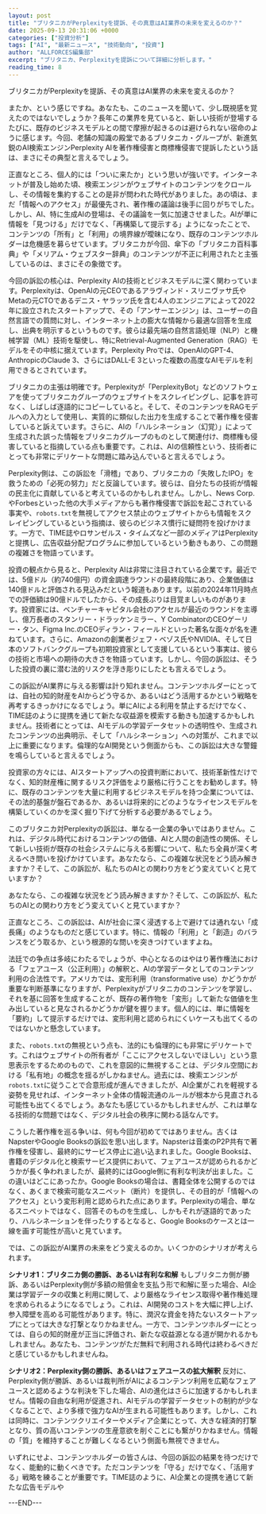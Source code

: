 ```yaml
---
layout: post
title: "ブリタニカがPerplexityを提訴、その真意はAI業界の未来を変えるのか？"
date: 2025-09-13 20:31:06 +0000
categories: ["投資分析"]
tags: ["AI", "最新ニュース", "技術動向", "投資"]
author: "ALLFORCES編集部"
excerpt: "ブリタニカ、Perplexityを提訴について詳細に分析します。"
reading_time: 8
---
```


ブリタニカがPerplexityを提訴、その真意はAI業界の未来を変えるのか？

またか、という感じですね。あなたも、このニュースを聞いて、少し既視感を覚えたのではないでしょうか？長年この業界を見ていると、新しい技術が登場するたびに、既存のビジネスモデルとの間で摩擦が起きるのは避けられない宿命のように感じます。今回、老舗の知識の殿堂であるブリタニカ・グループが、新進気鋭のAI検索エンジンPerplexity AIを著作権侵害と商標権侵害で提訴したという話は、まさにその典型と言えるでしょう。

正直なところ、個人的には「ついに来たか」という思いが強いです。インターネットが普及し始めた頃、検索エンジンがウェブサイトのコンテンツをクロールし、その情報を集約することの是非が問われた時代がありました。あの頃は、まだ「情報へのアクセス」が最優先され、著作権の議論は後手に回りがちでした。しかし、AI、特に生成AIの登場は、その議論を一気に加速させました。AIが単に情報を「見つける」だけでなく、「再構築して提示する」ようになったことで、コンテンツの「所有」と「利用」の境界線が曖昧になり、既存のコンテンツホルダーは危機感を募らせています。ブリタニカが今回、傘下の「ブリタニカ百科事典」や「メリアム・ウェブスター辞典」のコンテンツが不正に利用されたと主張しているのは、まさにその象徴です。

今回の訴訟の核心は、Perplexity AIの技術とビジネスモデルに深く関わっています。Perplexityは、OpenAIの元CEOであるアラヴィンド・スリニヴァサ氏やMetaの元CTOであるデニス・ヤラッツ氏を含む4人のエンジニアによって2022年に設立されたスタートアップで、その「アンサーエンジン」は、ユーザーの自然言語での質問に対し、インターネット上の膨大な情報から最適な回答を生成し、出典を明示するというものです。彼らは最先端の自然言語処理（NLP）と機械学習（ML）技術を駆使し、特にRetrieval-Augmented Generation（RAG）モデルをその中核に据えています。Perplexity Proでは、OpenAIのGPT-4、AnthropicのClaude 3、さらにはDALL-E 3といった複数の高度なAIモデルを利用できるとされています。

ブリタニカの主張は明確です。Perplexityが「PerplexityBot」などのソフトウェアを使ってブリタニカグループのウェブサイトをスクレイピングし、記事を許可なく、しばしば逐語的にコピーしていると。そして、そのコンテンツをRAGモデルへの入力として使用し、実質的に類似した出力を生成することで著作権を侵害していると訴えています。さらに、AIの「ハルシネーション（幻覚）」によって生成された誤った情報をブリタニカグループのものとして関連付け、商標権も侵害していると指摘している点も重要です。これは、AIの信頼性という、技術者にとっても非常にデリケートな問題に踏み込んでいると言えるでしょう。

Perplexity側は、この訴訟を「滑稽」であり、ブリタニカの「失敗したIPO」を救うための「必死の努力」だと反論しています。彼らは、自分たちの技術が情報の民主化に貢献していると考えているのかもしれません。しかし、News Corp.やForbesといった他の大手メディアからも著作権侵害で訴訟を起こされている事実や、`robots.txt`を無視してアクセス禁止のウェブサイトからも情報をスクレイピングしているという指摘は、彼らのビジネス慣行に疑問符を投げかけます。一方で、TIME誌やロサンゼルス・タイムズなど一部のメディアはPerplexityと提携し、広告収益分配プログラムに参加しているという動きもあり、この問題の複雑さを物語っています。

投資の観点から見ると、Perplexity AIは非常に注目されている企業です。最近では、5億ドル（約740億円）の資金調達ラウンドの最終段階にあり、企業価値は140億ドルと評価される見込みだという報道もあります。以前の2024年11月時点での評価額は90億ドルでしたから、その成長ぶりは目覚ましいものがあります。投資家には、ベンチャーキャピタル会社のアクセルが最近のラウンドを主導し、億万長者のスタンリー・ドラッケンミラー、Y CombinatorのCEOゲーリー・タン、Figma Inc.のCEOディラン・フィールドといった著名な面々が名を連ねています。さらに、Amazonの創業者ジェフ・ベゾス氏やNVIDIA、そして日本のソフトバンクグループも初期投資家として支援しているという事実は、彼らの技術と市場への期待の大きさを物語っています。しかし、今回の訴訟は、そうした投資の裏に潜む法的リスクを浮き彫りにしたとも言えるでしょう。

この訴訟がAI業界に与える影響は計り知れません。コンテンツホルダーにとっては、自社の知的財産をAIからどう守るか、あるいはどう活用するかという戦略を再考するきっかけになるでしょう。単にAIによる利用を禁止するだけでなく、TIME誌のように提携を通じて新たな収益源を模索する動きも加速するかもしれません。技術者にとっては、AIモデルの学習データセットの透明性や、生成されたコンテンツの出典明示、そして「ハルシネーション」への対策が、これまで以上に重要になります。倫理的なAI開発という側面からも、この訴訟は大きな警鐘を鳴らしていると言えるでしょう。

投資家の方々には、AIスタートアップへの投資判断において、技術革新性だけでなく、知的財産権に関するリスク評価をより厳格に行うことをお勧めします。特に、既存のコンテンツを大量に利用するビジネスモデルを持つ企業については、その法的基盤が盤石であるか、あるいは将来的にどのようなライセンスモデルを構築していくのかを深く掘り下げて分析する必要があるでしょう。

このブリタニカ対Perplexityの訴訟は、単なる一企業の争いではありません。これは、デジタル時代におけるコンテンツの価値、AIと人間の創造性の関係、そして新しい技術が既存の社会システムに与える影響について、私たち全員が深く考えるべき問いを投げかけています。あなたなら、この複雑な状況をどう読み解きますか？そして、この訴訟が、私たちのAIとの関わり方をどう変えていくと見ていますか？

あなたなら、この複雑な状況をどう読み解きますか？そして、この訴訟が、私たちのAIとの関わり方をどう変えていくと見ていますか？

正直なところ、この訴訟は、AIが社会に深く浸透する上で避けては通れない「成長痛」のようなものだと感じています。特に、情報の「利用」と「創造」のバランスをどう取るか、という根源的な問いを突きつけていますよね。

法廷での争点は多岐にわたるでしょうが、中心となるのはやはり著作権法における「フェアユース（公正利用）」の解釈と、AIの学習データとしてのコンテンツ利用の合法性です。アメリカでは、変形利用（transformative use）かどうかが重要な判断基準になりますが、Perplexityがブリタニカのコンテンツを学習し、それを基に回答を生成することが、既存の著作物を「変形」して新たな価値を生み出していると見なされるかどうかが鍵を握ります。個人的には、単に情報を「要約」して提示するだけでは、変形利用と認められにくいケースも出てくるのではないかと懸念しています。

また、`robots.txt`の無視という点も、法的にも倫理的にも非常にデリケートです。これはウェブサイトの所有者が「ここにアクセスしないでほしい」という意思表示をするためのもので、これを意図的に無視することは、デジタル空間における「私有地」の概念を揺るがしかねません。過去には、検索エンジンが`robots.txt`に従うことで合意形成が進んできましたが、AI企業がこれを軽視する姿勢を見せれば、インターネット全体の情報流通のルールが根本から見直される可能性も出てくるでしょう。あなたも感じているかもしれませんが、これは単なる技術的な問題ではなく、デジタル社会の秩序に関わる話なんです。

こうした著作権を巡る争いは、何も今回が初めてではありません。古くはNapsterやGoogle Booksの訴訟を思い出します。Napsterは音楽のP2P共有で著作権を侵害し、最終的にサービス停止に追い込まれました。Google Booksは、書籍のデジタル化と検索サービス提供において、フェアユースが認められるかどうかが長く争われましたが、最終的にはGoogle側に有利な判決が出ました。この違いはどこにあったか。Google Booksの場合は、書籍全体を公開するのではなく、あくまで検索可能なスニペット（断片）を提供し、その目的が「情報へのアクセス」という変形利用と認められた点にあります。Perplexityの場合、単なるスニペットではなく、回答そのものを生成し、しかもそれが逐語的であったり、ハルシネーションを伴ったりするとなると、Google Booksのケースとは一線を画す可能性が高いと見ています。

では、この訴訟がAI業界の未来をどう変えるのか。いくつかのシナリオが考えられます。

**シナリオ1：ブリタニカ側の勝訴、あるいは有利な和解**
もしブリタニカ側が勝訴、あるいはPerplexity側が多額の賠償金を支払う形で和解に至った場合、AI企業は学習データの収集と利用に関して、より厳格なライセンス取得や著作権処理を求められるようになるでしょう。これは、AI開発のコストを大幅に押し上げ、参入障壁を高める可能性があります。特に、潤沢な資金を持たないスタートアップにとっては大きな打撃となりかねません。一方で、コンテンツホルダーにとっては、自らの知的財産が正当に評価され、新たな収益源となる道が開かれるかもしれません。あなたも、コンテンツがただ無料で利用される時代は終わるべきだと感じているかもしれませんね。

**シナリオ2：Perplexity側の勝訴、あるいはフェアユースの拡大解釈**
反対に、Perplexity側が勝訴、あるいは裁判所がAIによるコンテンツ利用を広範なフェアユースと認めるような判決を下した場合、AIの進化はさらに加速するかもしれません。情報の自由な利用が促進され、AIモデルの学習データセットの制約が少なくなることで、より多様で強力なAIが生まれる可能性もあります。しかし、これは同時に、コンテンツクリエイターやメディア企業にとって、大きな経済的打撃となり、質の高いコンテンツの生産意欲を削ぐことにも繋がりかねません。情報の「質」を維持することが難しくなるという側面も無視できません。

いずれにせよ、コンテンツホルダーの皆さんは、今回の訴訟の結果を待つだけでなく、能動的に動くべきです。ただコンテンツを「守る」だけでなく、「活用する」戦略を練ることが重要です。TIME誌のように、AI企業との提携を通じて新たな広告モデルや

---END---